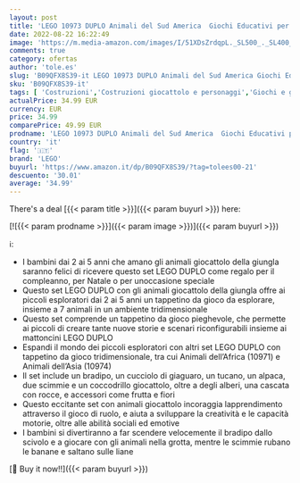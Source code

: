 ```yaml
---
layout: post
title: 'LEGO 10973 DUPLO Animali del Sud America  Giochi Educativi per Bambini dai 2 Anni  7 Figure di Animali Giocattolo  Tappetino da Gioco della Giunlga'
date: 2022-08-22 16:22:49
image: 'https://m.media-amazon.com/images/I/51XDsZrdqpL._SL500_._SL400_.jpg'
comments: true
category: ofertas
author: 'tole.es'
slug: 'B09QFX8S39-it LEGO 10973 DUPLO Animali del Sud America Giochi Educativi...'
sku: 'B09QFX8S39-it'
tags: [ 'Costruzioni','Costruzioni giocattolo e personaggi','Giochi e giocattoli','lego','🇮🇹', ]
actualPrice: 34.99 EUR
currency: EUR
price: 34.99
comparePrice: 49.99 EUR
prodname: 'LEGO 10973 DUPLO Animali del Sud America  Giochi Educativi per Bambini dai 2 Anni  7 Figure di Animali Giocattolo  Tappetino da Gioco della Giunlga'
country: 'it'
flag: '🇮🇹'
brand: 'LEGO'
buyurl: 'https://www.amazon.it/dp/B09QFX8S39/?tag=tolees00-21'
descuento: '30.01'
average: '34.99'
---
```


There's a deal [{{< param title >}}]({{< param buyurl >}})  here:

[![{{< param prodname >}}]({{< param image >}})]({{< param buyurl >}})

ℹ️:

- I bambini dai 2 ai 5 anni che amano gli animali giocattolo della giungla saranno felici di ricevere questo set LEGO DUPLO come regalo per il compleanno, per Natale o per unoccasione speciale
- Questo set LEGO DUPLO con gli animali giocattolo della giungla offre ai piccoli esploratori dai 2 ai 5 anni un tappetino da gioco da esplorare, insieme a 7 animali in un ambiente tridimensionale
- Questo set comprende un tappetino da gioco pieghevole, che permette ai piccoli di creare tante nuove storie e scenari riconfigurabili insieme ai mattoncini LEGO DUPLO
- Espandi il mondo dei piccoli esploratori con altri set LEGO DUPLO con tappetino da gioco tridimensionale, tra cui Animali dell’Africa (10971) e Animali dell’Asia (10974)
- Il set include un bradipo, un cucciolo di giaguaro, un tucano, un alpaca, due scimmie e un coccodrillo giocattolo, oltre a degli alberi, una cascata con rocce, e accessori come frutta e fiori
- Questo eccitante set con animali giocattolo incoraggia lapprendimento attraverso il gioco di ruolo, e aiuta a sviluppare la creatività e le capacità motorie, oltre alle abilità sociali ed emotive
- I bambini si divertiranno a far scendere velocemente il bradipo dallo scivolo e a giocare con gli animali nella grotta, mentre le scimmie rubano le banane e saltano sulle liane

[🛒 Buy it now!!]({{< param buyurl >}})
